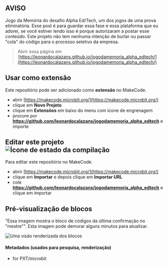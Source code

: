 ## AVISO

Jogo da Memória do desafio Alpha Ed/Tech, um dos jogos de uma prova eliminatória. Esse post é para guardar essa fase e essa plataforma que eu adorei, se você estiver lendo isso é porque autorizaram a postar esse conteúdo. Este projeto não tem nenhuma intenção de burlar ou passar "cola" do código para o processo seletivo da empresa.


> Abrir essa página em [https://leonardocalazans.github.io/jogodamemoria_alpha_edtech/](https://leonardocalazans.github.io/jogodamemoria_alpha_edtech/)

## Usar como extensão

Este repositório pode ser adicionado como **extensão** no MakeCode.

* abrir [https://makecode.microbit.org/](https://makecode.microbit.org/)
* clique em **Novo Projeto**
* clique em **Extensões** em baixo do menu com ícone de engrenagem
* procure por **https://github.com/leonardocalazans/jogodamemoria_alpha_edtech** e importe

## Editar este projeto ![Ícone de estado da compilação](https://github.com/leonardocalazans/jogodamemoria_alpha_edtech/workflows/MakeCode/badge.svg)

Para editar este repositório no MakeCode.

* abrir [https://makecode.microbit.org/](https://makecode.microbit.org/)
* clique em **Importar** e depois clique em **Importar URL**
* cole **https://github.com/leonardocalazans/jogodamemoria_alpha_edtech** e clique em importar

## Pré-visualização de blocos

"Essa imagem mostra o bloco de códigos da última confirmação no "mestre"".
Esta imagem pode demorar alguns minutos para atualizar.

![Uma visão renderizada dos blocos](https://github.com/leonardocalazans/jogodamemoria_alpha_edtech/raw/master/.github/makecode/blocks.png)

#### Metadados (usados para pesquisa, renderização)

* for PXT/microbit
<script src="https://makecode.com/gh-pages-embed.js"></script><script>makeCodeRender("{{ site.makecode.home_url }}", "{{ site.github.owner_name }}/{{ site.github.repository_name }}");</script>
